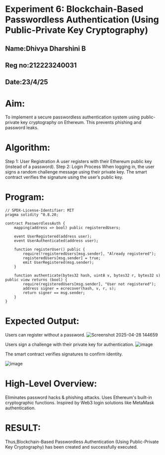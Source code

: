 # Experiment 6: Blockchain-Based Passwordless Authentication (Using Public-Private Key Cryptography)
## Name:Dhivya Dharshini B
## Reg no:212223240031
## Date:23/4/25


# Aim:
To implement a secure passwordless authentication system using public-private key cryptography on Ethereum. This prevents phishing and password leaks.

# Algorithm:
Step 1: 
User Registration
A user registers with their Ethereum public key (instead of a password).
Step 2: Login Process
When logging in, the user signs a random challenge message using their private key.
The smart contract verifies the signature using the user’s public key.
# Program:
```
// SPDX-License-Identifier: MIT
pragma solidity ^0.8.20;

contract PasswordlessAuth {
    mapping(address => bool) public registeredUsers;

    event UserRegistered(address user);
    event UserAuthenticated(address user);

    function registerUser() public {
        require(!registeredUsers[msg.sender], "Already registered");
        registeredUsers[msg.sender] = true;
        emit UserRegistered(msg.sender);
    }

    function authenticate(bytes32 hash, uint8 v, bytes32 r, bytes32 s) public view returns (bool) {
        require(registeredUsers[msg.sender], "User not registered");
        address signer = ecrecover(hash, v, r, s);
        return signer == msg.sender;
    }
}
```

# Expected Output:
Users can register without a password.
![Screenshot 2025-04-28 144659](https://github.com/user-attachments/assets/9d77f1ec-88ab-4fae-881e-3adb3c032e47)



Users sign a challenge with their private key for authentication.
![image](https://github.com/user-attachments/assets/62c8063d-5df3-4047-ac17-3502684ceb15)



The smart contract verifies signatures to confirm identity.

![image](https://github.com/user-attachments/assets/040a7994-294e-42a4-99d5-3539df8cbfc2)



# High-Level Overview:
Eliminates password hacks & phishing attacks.
Uses Ethereum's built-in cryptographic functions.
Inspired by Web3 login solutions like MetaMask authentication.

# RESULT: 
Thus,Blockchain-Based Passwordless Authentication (Using Public-Private Key Cryptography) has been created and successfully executed.
